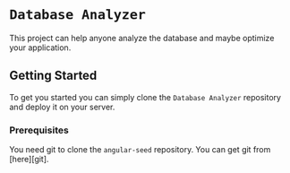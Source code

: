 # `Database Analyzer`

This project can help anyone analyze the database and maybe optimize your application.


## Getting Started

To get you started you can simply clone the `Database Analyzer` repository and deploy it on your server.

### Prerequisites

You need git to clone the `angular-seed` repository. You can get git from [here][git].
